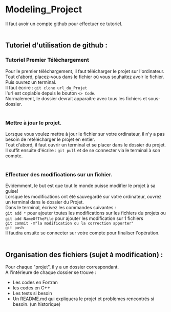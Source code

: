 # Modeling_Project <br />
Il faut avoir un compte github pour effectuer ce tutoriel. <br />
<br />
## Tutoriel d'utilisation de github : <br />
### Tutoriel Premier Téléchargement <br />
Pour le premier téléchargement, il faut télécharger le projet sur l'ordinateur. <br />
Tout d'abord, placez-vous dans le fichier où vous souhaitez avoir le fichier. Puis ouvrez un terminal. <br />
Il faut écrire : ```git clone url_du_Projet``` <br />
l'url est copiable depuis le bouton ```<> Code```. <br />
Normalement, le dossier devrait apparaitre avec tous les fichiers et sous-dossier.<br />
<br />
### Mettre à jour le projet. <br />
Lorsque vous voulez mettre à jour le fichier sur votre ordinateur, il n'y a pas besoin de retélécharger le projet en entier. <br />
Tout d'abord, il faut ouvrir un terminal et se placer dans le dossier du projet. <br />
Il suffit ensuite d'écrire : ```git pull``` et de se connecter via le terminal à son compte. <br />
<br />
### Effectuer des modifications sur un fichier. <br />
Evidemment, le but est que tout le monde puisse modifier le projet à sa guise! <br />
Lorsque les modifications ont été sauvegardé sur votre ordinateur, ouvrez un terminal dans le dossier du Projet. <br />
Dans le terminal, écrivez les commandes suivantes : <br />
```git add *``` pour ajouter toutes les modifications sur les fichiers du projets ou ```git add NameOfTheFile``` pour ajouter les modification sur 1 fichiers <br />
```git commit -m"la modification ou la correction apporter"```<br />
```git push```<br />
Il faudra ensuite se connecter sur votre compte pour finaliser l'opération.<br />
<br />
## Organisation des fichiers (sujet à modification) : <br />
Pour chaque "projet", il y a un dossier correspondant. <br />
A l'intérieure de chaque dossier se trouve :<br/>
- Les codes en Fortran <br />
- les codes en C++ <br />
- Les tests si besoin <br />
- Un README.md qui expliquera le projet et problèmes rencontrés si besoin. (un historique)<br />
